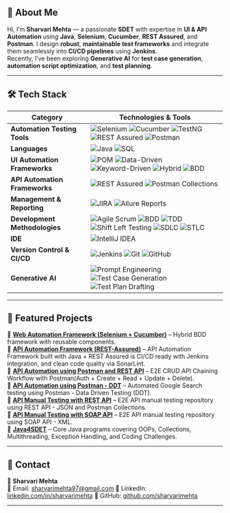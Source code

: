## 🚀 About Me

Hi, I’m **Sharvari Mehta** — a passionate **SDET** with expertise in **UI & API Automation** using **Java**, **Selenium**, **Cucumber**, **REST Assured**, and **Postman**. I design **robust**, **maintainable test frameworks** and integrate them seamlessly into **CI/CD pipelines** using **Jenkins**.  
Recently, I’ve been exploring **Generative AI** for **test case generation**, **automation script optimization**, and **test planning**.

---

## 🛠 Tech Stack  
| **Category** | **Technologies & Tools** |
|--------------|--------------------------|
| **Automation Testing Tools** | ![Selenium](https://img.shields.io/badge/Selenium-43B02A?style=for-the-badge\&logo=selenium\&logoColor=white) ![Cucumber](https://img.shields.io/badge/Cucumber-23D96C?style=for-the-badge\&logo=cucumber\&logoColor=white) ![TestNG](https://img.shields.io/badge/TestNG-FF6F00?style=for-the-badge) ![REST Assured](https://img.shields.io/badge/REST%20Assured-000000?style=for-the-badge) ![Postman](https://img.shields.io/badge/Postman-FF6C37?style=for-the-badge\&logo=postman\&logoColor=white) |
| **Languages** | ![Java](https://img.shields.io/badge/Java-ED8B00?style=for-the-badge&logo=openjdk&logoColor=white) ![SQL](https://img.shields.io/badge/SQL-336791?style=for-the-badge&logo=postgresql&logoColor=white) |
| **UI Automation Frameworks** | ![POM](https://img.shields.io/badge/POM-8A2BE2?style=for-the-badge) ![Data-Driven](https://img.shields.io/badge/Data--Driven%20-FF8C00?style=for-the-badge) ![Keyword-Driven](https://img.shields.io/badge/Keyword--Driven%20-228B22?style=for-the-badge) ![Hybrid](https://img.shields.io/badge/Hybrid%20-20B2AA?style=for-the-badge) ![BDD](https://img.shields.io/badge/BDD-23D96C?style=for-the-badge&logo=cucumber&logoColor=white) |
| **API Automation Frameworks** | ![REST Assured](https://img.shields.io/badge/REST%20Assured-000000?style=for-the-badge) ![Postman Collections](https://img.shields.io/badge/Postman%20Collections-FF6C37?style=for-the-badge&logo=postman&logoColor=white) |
| **Management & Reporting** | ![JIRA](https://img.shields.io/badge/JIRA-0052CC?style=for-the-badge&logo=jira&logoColor=white) ![Allure Reports](https://img.shields.io/badge/Allure%20Reports-FF6F00?style=for-the-badge)  |
| **Development Methodologies** | ![Agile Scrum](https://img.shields.io/badge/Agile%20(Scrum)-2496ED?style=for-the-badge) ![BDD](https://img.shields.io/badge/BDD-FF5733?style=for-the-badge) ![TDD](https://img.shields.io/badge/TDD-4CAF50?style=for-the-badge) ![Shift Left Testing](https://img.shields.io/badge/Shift%20Left%20Testing-6A5ACD?style=for-the-badge) ![SDLC](https://img.shields.io/badge/SDLC-008080?style=for-the-badge) ![STLC](https://img.shields.io/badge/STLC-FFD700?style=for-the-badge) |
| **IDE** | ![IntelliJ IDEA](https://img.shields.io/badge/IntelliJ%20IDEA-4CAF50?style=for-the-badge&logo=intellij-idea&logoColor=white) |
| **Version Control & CI/CD** | ![Jenkins](https://img.shields.io/badge/Jenkins-6A5ACD?style=for-the-badge&logo=jenkins&logoColor=white) ![Git](https://img.shields.io/badge/Git-F05032?style=for-the-badge&logo=git&logoColor=white) ![GitHub](https://img.shields.io/badge/GitHub-181717?style=for-the-badge&logo=github&logoColor=white) |
| **Generative AI** | ![Prompt Engineering](https://img.shields.io/badge/Prompt%20Engineering-FF1493?style=for-the-badge) ![Test Case Generation](https://img.shields.io/badge/Test%20Case%20Generation-32CD32?style=for-the-badge) ![Test Plan Drafting](https://img.shields.io/badge/Test%20Plan%20Drafting-1E90FF?style=for-the-badge) |
---

## 📂 Featured Projects  
🔹 [**Web Automation Framework (Selenium + Cucumber)**](#) – Hybrid BDD framework with reusable components.   
🔹 [**API Automation Framework (REST-Assured)**](https://github.com/SharvariMehta/API-Automation-Framework-REST-Assured) – API Automation Framework built with Java + REST Assured is CI/CD ready with Jenkins integration, and clean code quality via SonarLint.   
🔹 [**API Automation using Postman and REST API**](https://github.com/SharvariMehta/API-Chaining-with-REST-API) – E2E CRUD API Chaining Workflow with Postman(Auth + Create + Read + Update + Delete).  
🔹 [**API Automation using Postman - DDT**](https://github.com/SharvariMehta/API-Automation-using-Postman-DDT) – Automated Google Search testing using Postman - Data Driven Testing (DDT).  
🔹 [**API Manual Testing with REST API**](https://github.com/SharvariMehta/ManualTesting-API-REST) – E2E API manual testing repository using REST API - JSON and Postman Collections.       
🔹 [**API Manual Testing with SOAP API**](https://github.com/SharvariMehta/ManualTesting-API-SOAP) – E2E API manual testing repository using SOAP API - XML.    
🔹 [**Java4SDET**](https://github.com/SharvariMehta/Java4SDET) – Core Java programs covering OOPs, Collections, Multithreading, Exception Handling, and Coding Challenges.  

---
## 📧 Contact

👤 **Sharvari Mehta**  
📩 Email: [sharvarimehta97@gmail.com](mailto:sharvarimehta97@gmail.com)
💼 LinkedIn: [linkedin.com/in/sharvarimehta](https://www.linkedin.com/in/sharvarimehta)
🚀 GitHub: [github.com/sharvarimehta](https://github.com/sharvarimehta)

--- 
